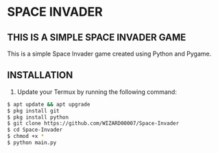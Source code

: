 # SPACE INVADER

## THIS IS A SIMPLE SPACE INVADER GAME

This is a simple Space Invader game created using Python and Pygame.

## INSTALLATION

1. Update your Termux by running the following command:

```bash
$ apt update && apt upgrade
$ pkg install git
$ pkg install python
$ git clone https://github.com/WIZARD00007/Space-Invader
$ cd Space-Invader
$ chmod +x *
$ python main.py

```

